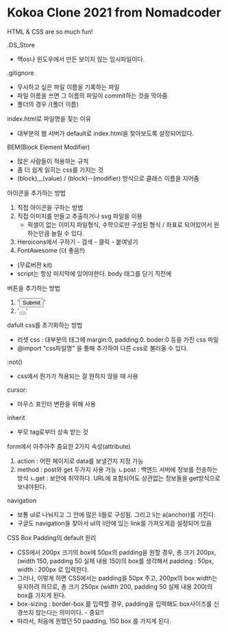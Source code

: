 # Kokoa Clone 2021 from Nomadcoder

HTML & CSS are so much fun!


.DS_Store
 - 맥os나 윈도우에서 만든 보이지 않는 임시파일이다.


.gitignore
 - 무시하고 싶은 파일 이름을 기록하는 파일
 - 파일 이름을 쓰면 그 이름의 파일이 commit하는 것을 막아줌
 - 폴더의 경우 /(폴더 이름)


index.html로 파일명을 짖는 이유
 - 대부분의 웹 서버가 default로 index.html을 찾아보도록 설정되어있다.


BEM(Block Element Modifier)
 - 많은 사람들이 적용하는 규칙
 - 좀 더 쉽게 읽히는 css를 가지는 것
 - (block)__(value) / (block)--(modifier) 방식으로 클래스 이름을 지어줌


아이콘을 추가하는 방법
1. 직접 아이콘을 구하는 방법
2. 직접 이미지를 만들고 추출하거나 svg 파일을 이용
    - 픽셀이 없는 이미지 파일형식, 수학으로만 구성된 형식 / 좌표로 되어있어서 원하는만큼 늘릴 수 있다.
3. Heroicons에서 구하기 - 검색 - 클릭 - 붙여넣기
4. FontAwesome (더 좋음!!) 
 - <script src="https://kit.fontawesome.com/6478f529f2.js" crossorigin="anonymous"></script> (무료버젼 kit)
 - script는 항상 마지막에 있어야한다. body 태그를 닫기 직전에


버튼을 추가하는 방법
 1. '<input type="submit" />'
 2. '<button></button>'


dafult css를 초기화하는 방법
 - 리셋 css : 대부분의 태그에 margin:0, padding:0. boder:0 등을 가진 css 파일
 - @import "css파일명" 을 통해 추가하여 다른 css로 불러올 수 있다.


:not()
 - css에서 뭔가가 적용되는 걸 원하지 않을 때 사용


cursor:
 - 마우스 포인터 변환을 위해 사용


inherit
 - 부모 tag로부터 상속 받는 것


form에서 아주아주 중요한 2가지 속성(attribute)
 1. action : 어떤 페이지로 data를 보낼건지 지정 가능
 2. method : post와 get 두가지 사용 가능
    ㄴpost : 백엔드 서버에 정보를 전송하는방식
    ㄴget : 보안에 취약하다. URL에 포함되어도 상관없는 정보들을 get방식으로 보내야된다.


navigation
 - 보통 ul로 나눠지고 그 안에 많은 li들로 구성됨. 그리고 li는 a(anchor)를 가진다.
 - 구글도 navigation을 찾아서 ul의 li안에 있는 link를 가져오게끔 설정되어 있음


CSS Box Padding의 default 원리
 - CSS에서 200px 크기의 box에 50px의 padding을 원할 경우, 총 크기 200px, (width 150, padding 50 실제 내용 150)의 box를 생각해서 padding : 50px, width : 200px 로 입력한다.
 - 그러나, 이렇게 하면 CSS에서는 padding을 50px 주고, 200px의 box width는 유지하려 하므로, 총 크기 250px (width 200, padding 50 실제 내용 200)의 box를 가지게 된다.
 - box-sizing : border-box 를 입력할 경우, padding을 입력해도 box사이즈를 신경쓰지 않는다는 의미이다. - 중요!!
 - 따라서, 처음에 원했던 50 padding, 150 box 를 가지게 된다.
